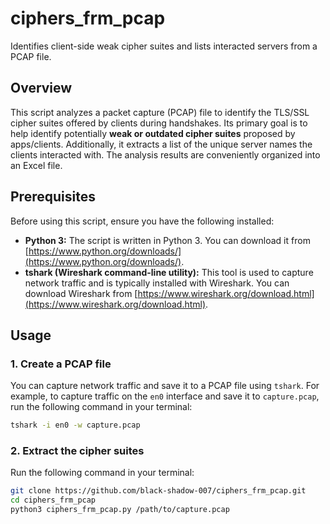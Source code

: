# ciphers_frm_pcap

Identifies client-side weak cipher suites and lists interacted servers from a PCAP file.

## Overview

This script analyzes a packet capture (PCAP) file to identify the TLS/SSL cipher suites offered by clients during handshakes. Its primary goal is to help identify potentially **weak or outdated cipher suites** proposed by apps/clients. Additionally, it extracts a list of the unique server names the clients interacted with. The analysis results are conveniently organized into an Excel file.

## Prerequisites

Before using this script, ensure you have the following installed:

* **Python 3:** The script is written in Python 3. You can download it from [https://www.python.org/downloads/](https://www.python.org/downloads/).
* **tshark (Wireshark command-line utility):** This tool is used to capture network traffic and is typically installed with Wireshark. You can download Wireshark from [https://www.wireshark.org/download.html](https://www.wireshark.org/download.html).

## Usage

### 1. Create a PCAP file

You can capture network traffic and save it to a PCAP file using `tshark`. For example, to capture traffic on the `en0` interface and save it to `capture.pcap`, run the following command in your terminal:

```bash
tshark -i en0 -w capture.pcap

```

### 2. Extract the cipher suites

Run the following command in your terminal:

```bash
git clone https://github.com/black-shadow-007/ciphers_frm_pcap.git
cd ciphers_frm_pcap
python3 ciphers_frm_pcap.py /path/to/capture.pcap

